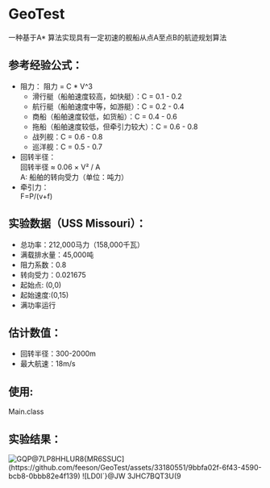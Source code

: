 # GeoTest
一种基于A* 算法实现具有一定初速的舰船从点A至点B的航迹规划算法  
  
  ## 参考经验公式：  
  - 阻力：
    阻力 = C * V^3
    - 滑行艇（船舶速度较高，如快艇）：C = 0.1 - 0.2
    - 航行艇（船舶速度中等，如游艇）：C = 0.2 - 0.4
    - 商船（船舶速度较低，如货船）：C = 0.4 - 0.6
    - 拖船（船舶速度较低，但牵引力较大）：C = 0.6 - 0.8
    - 战列舰：C = 0.6 - 0.8
    - 巡洋舰：C = 0.5 - 0.7
  - 回转半径：  
    回转半径 ≈ 0.06 × V² / A  
    A: 船舶的转向受力（单位：吨力）
  - 牵引力：  
    F=P/(v+f)
      
 ## 实验数据（USS Missouri）：  
 - 总功率：212,000马力（158,000千瓦）
 - 满载排水量：45,000吨
 - 阻力系数：0.8
 - 转向受力：0.021675
 - 起始点: (0,0)
 - 起始速度:(0,15)
 - 满功率运行
   
 ## 估计数值： 
  - 回转半径：300-2000m
  - 最大航速：18m/s
   
 ## 使用: 
  Main.class
    
## 实验结果： 

![GQP@7LP8HHLUR8{M`R6SSUC](https://github.com/feeson/GeoTest/assets/33180551/9bbfa02f-6f43-4590-bcb8-0bbb82e4f139)
![LD`0I`}@JW 3JHC7BQT3U(9](https://github.com/feeson/GeoTest/assets/33180551/d77115ef-f495-4ee1-9478-08e3f552ddeb)
